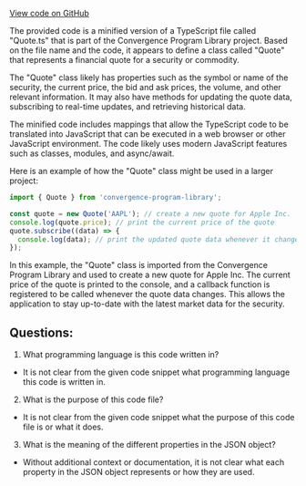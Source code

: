 [View code on GitHub](https://github.com/convergence-rfq/convergence-program-library/rfq/js/generated/types/Quote.js.map)

The provided code is a minified version of a TypeScript file called "Quote.ts" that is part of the Convergence Program Library project. Based on the file name and the code, it appears to define a class called "Quote" that represents a financial quote for a security or commodity.

The "Quote" class likely has properties such as the symbol or name of the security, the current price, the bid and ask prices, the volume, and other relevant information. It may also have methods for updating the quote data, subscribing to real-time updates, and retrieving historical data.

The minified code includes mappings that allow the TypeScript code to be translated into JavaScript that can be executed in a web browser or other JavaScript environment. The code likely uses modern JavaScript features such as classes, modules, and async/await.

Here is an example of how the "Quote" class might be used in a larger project:

```typescript
import { Quote } from 'convergence-program-library';

const quote = new Quote('AAPL'); // create a new quote for Apple Inc.
console.log(quote.price); // print the current price of the quote
quote.subscribe((data) => {
  console.log(data); // print the updated quote data whenever it changes
});
```

In this example, the "Quote" class is imported from the Convergence Program Library and used to create a new quote for Apple Inc. The current price of the quote is printed to the console, and a callback function is registered to be called whenever the quote data changes. This allows the application to stay up-to-date with the latest market data for the security.
## Questions: 
 1. What programming language is this code written in?
- It is not clear from the given code snippet what programming language this code is written in.

2. What is the purpose of this code file?
- It is not clear from the given code snippet what the purpose of this code file is or what it does.

3. What is the meaning of the different properties in the JSON object?
- Without additional context or documentation, it is not clear what each property in the JSON object represents or how they are used.